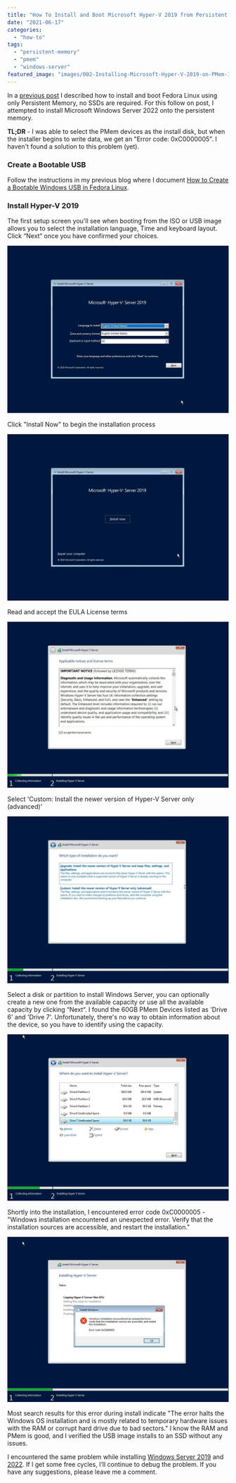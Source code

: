 ```yaml
---
title: "How To Install and Boot Microsoft Hyper-V 2019 from Persistent Memory (or not)"
date: "2021-06-17"
categories: 
  - "how-to"
tags: 
  - "persistent-memory"
  - "pmem"
  - "windows-server"
featured_image: "images/002-Installing-Microsoft-Hyper-V-2019-on-PMem-Install-Now-1.jpg"
---
```


In a [previous post](https://stevescargall.com/2021/06/07/how-to-boot-linux-from-intel-optane-persistent-memory/) I described how to install and boot Fedora Linux using only Persistent Memory, no SSDs are required. For this follow on post, I attempted to install Microsoft Windows Server 2022 onto the persistent memory.

**TL;DR** - I was able to select the PMem devices as the install disk, but when the installer begins to write data, we get an "Error code: 0xC0000005". I haven't found a solution to this problem (yet).

### Create a Bootable USB

Follow the instructions in my previous blog where I document [How to Create a Bootable Windows USB in Fedora Linux](https://stevescargall.com/2019/05/20/how-to-create-a-bootable-windows-usb-in-fedora-linux/).

### Install Hyper-V 2019

The first setup screen you'll see when booting from the ISO or USB image allows you to select the installation language, Time and keyboard layout. Click “Next“ once you have confirmed your choices.

![](images/001-Installing-Microsoft-Hyper-V-2019-on-PMem-Select-Language.jpg)

Click "Install Now" to begin the installation process

![](images/002-Installing-Microsoft-Hyper-V-2019-on-PMem-Install-Now-1-1024x768.jpg)

Read and accept the EULA License terms

![](images/003-Installing-Microsoft-Hyper-V-2019-on-PMem-EULA-1024x767.jpg)

Select 'Custom: Install the newer version of Hyper-V Server only (advanced)'

![](images/004-Installing-Microsoft-Hyper-V-2019-on-PMem-Custom-Install-1024x770.jpg)

Select a disk or partition to install Windows Server, you can optionally create a new one from the available capacity or use all the available capacity by clicking “Next“. I found the 60GB PMem Devices listed as 'Drive 6' and 'Drive 7'. Unfortunately, there's no way to obtain information about the device, so you have to identify using the capacity.

![](images/005-Installing-Microsoft-Hyper-V-2019-on-PMem-Select-Install-Disk.jpg)

Shortly into the installation, I encountered error code 0xC0000005 - "Windows installation encountered an unexpected error. Verify that the installation sources are accessible, and restart the installation."

![](images/006-Installing-Microsoft-Hyper-V-2019-on-PMem-Installation-Error-0xC0000005.jpg)

Most search results for this error during install indicate "The error halts the Windows OS installation and is mostly related to temporary hardware issues with the RAM or corrupt hard drive due to bad sectors." I know the RAM and PMem is good, and I verified the USB image installs to an SSD without any issues.

I encountered the same problem while installing [Windows Server 2019](https://stevescargall.com/2021/06/14/how-to-install-and-boot-microsoft-windows-server-2019-from-persistent-memory/) and [2022](https://stevescargall.com/2021/06/14/how-to-install-and-boot-microsoft-windows-server-2019-from-persistent-memory/). If I get some free cycles, I’ll continue to debug the problem. If you have any suggestions, please leave me a comment.
